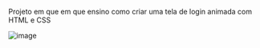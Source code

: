 Projeto em que em que ensino como criar uma tela de login animada com HTML e CSS

![image](https://user-images.githubusercontent.com/14321414/131234184-dbe90afe-c045-400c-8180-29da9e905cb6.png)
